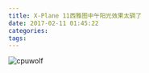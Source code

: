 ```yaml
---
title: X-Plane 11西雅图中午阳光效果太碉了
date: 2017-02-11 01:45:22
categories:
tags:
---
```



![cpuwolf](/images/data/attachment/201702/11/094431j8c39zuv300ukvvf.jpg)

